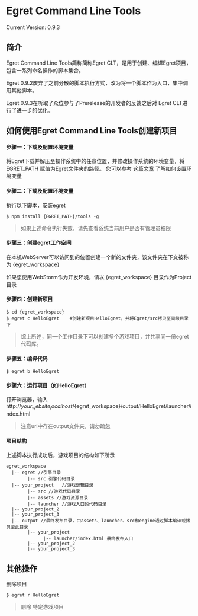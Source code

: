 Egret Command Line Tools
================================================
Current Version: 0.9.3



简介
-------------------

Egret Command Line Tools简称简称Egret CLT，是用于创建、编译Egret项目，包含一系列命名操作的脚本集合。

Egret 0.9.2废弃了之前分散的脚本执行方式，改为将一个脚本作为入口，集中调用其他脚本。

Egret 0.9.3在听取了众位参与了Prerelease的开发者的反馈之后对 Egret CLT进行了进一步的优化。



如何使用Egret Command Line Tools创建新项目
------------------------

#### 步骤一：下载及配置环境变量
将Egret下载并解压至操作系统中的任意位置，并修改操作系统的环境变量，将 EGRET_PATH 赋值为Egret文件夹的路径。
您可以参考 [这篇文章](https://github.com/egret-team/egret/wiki/Setting-environment-variables) 了解如何设置环境变量

#### 步骤二：下载及配置环境变量

执行以下脚本，安装egret

```
$ npm install {EGRET_PATH}/tools -g
```
> 如果上述命令执行失败，请先查看系统当前用户是否有管理员权限





#### 步骤三：创建egret工作空间

在本机WebServer可以访问到的位置创建一个新的文件夹，该文件夹在下文被称为 {egret_workspace}

如果您使用WebStorm作为开发环境，请以 {egret_workspace} 目录作为Project目录


#### 步骤四：创建新项目
```
$ cd {egret_workspace} 
$ egret c HelloEgret    #创建新项目HelloEgret，并将Egret/src拷贝至同级目录下
```
> 综上所述，同一个工作目录下可以创建多个游戏项目，并共享同一份egret代码库。

#### 步骤五：编译代码
```
$ egret b HelloEgret 
```


#### 步骤六：运行项目（如HelloEgret）
打开浏览器，输入 http://${your_website_localhost}/${egret_workspace}/output/HelloEgret/launcher/index.html
> 注意url中存在output文件夹，请勿疏忽




#### 项目结构
上述脚本执行成功后，游戏项目的结构如下所示
```
egret_workspace
  |-- egret //引擎目录
        |-- src 引擎代码目录
  |-- your_project   //游戏逻辑目录
        |-- src //游戏代码目录
        |-- assets //游戏资源目录
        |-- launcher //游戏入口的代码目录
  |-- your_project_2
  |-- your_project_3
  |-- output //最终发布目录，由assets、launcher、src和engine通过脚本编译或拷贝至此目录
        |-- your_project
              |-- launcher/index.html 最终发布入口
        |-- your_project_2
        |-- your_project_3
```


其他操作
-------------------------
删除项目
```
$ egret r HelloEgret
```
> 删除 特定游戏项目


